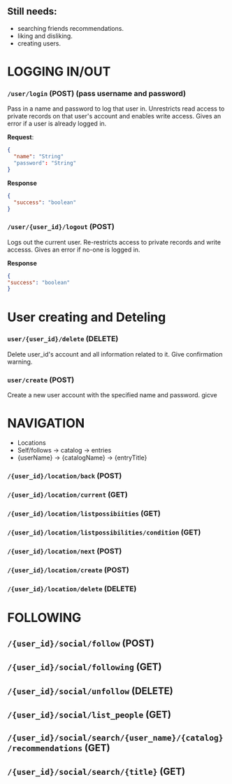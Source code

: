 
## Still needs:
- searching friends recommendations.
- liking and disliking.
- creating users.

# LOGGING IN/OUT
### `/user/login` (POST) (pass username and password)

Pass in a name and password to log that user in. Unrestricts read access to private records on that user's account and enables write access. Gives an error if a user is already logged in.

**Request**:

```json
{
  "name": "String"
  "password": "String"
}
```

**Response**
```json
{
  "success": "boolean"
}
```

### `/user/{user_id}/logout` (POST)
Logs out the current user. Re-restricts access to private records and write accesss. Gives an error if no-one is logged in.

**Response**
```json
{
"success": "boolean"
}
```

# User creating and Deteling

### `user/{user_id}/delete` (DELETE)

Delete user_id's account and all information related to it. Give confirmation warning.

### `user/create` (POST)

Create a new user account with the specified name and password. gicve

# NAVIGATION
  - Locations
  - Self/follows -> catalog -> entries 
  - {userName} -> {catalogName} -> {entryTitle}

### `/{user_id}/location/back` (POST)
### `/{user_id}/location/current` (GET)
### `/{user_id}/location/listpossibiities` (GET)
### `/{user_id}/location/listpossibilities/condition` (GET)
### `/{user_id}/location/next` (POST)
### `/{user_id}/location/create` (POST)
### `/{user_id}/location/delete` (DELETE)

# FOLLOWING
## `/{user_id}/social/follow` (POST)
## `/{user_id}/social/following` (GET)
## `/{user_id}/social/unfollow` (DELETE)
## `/{user_id}/social/list_people` (GET)

## `/{user_id}/social/search/{user_name}/{catalog}/recommendations` (GET)
## `/{user_id}/social/search/{title}` (GET)

